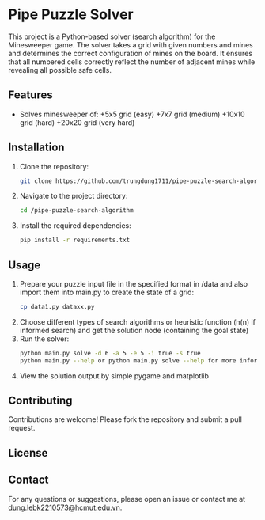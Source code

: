 # Pipe Puzzle Solver

This project is a Python-based solver (search algorithm) for the Minesweeper game. The solver takes a grid with given numbers and mines and determines the correct configuration of mines on the board. It ensures that all numbered cells correctly reflect the number of adjacent mines while revealing all possible safe cells.

## Features

- Solves minesweeper of:
  +5x5 grid (easy)
  +7x7 grid (medium)
  +10x10 grid (hard)
  +20x20 grid (very hard)


## Installation

1. Clone the repository:
    ```sh
    git clone https://github.com/trungdung1711/pipe-puzzle-search-algorithm.git
    ```
2. Navigate to the project directory:
    ```sh
    cd /pipe-puzzle-search-algorithm
    ```
3. Install the required dependencies:
    ```sh
    pip install -r requirements.txt
    ```

## Usage

1. Prepare your puzzle input file in the specified format in /data and also import them into main.py to create the state of a grid:
    ```sh
    cp data1.py dataxx.py
3. Choose different types of search algorithms or heuristic function (h(n) if informed search) and get the solution node (containing the goal state)
4. Run the solver:
    ```sh
    python main.py solve -d 6 -a 5 -e 5 -i true -s true
    python main.py --help or python main.py solve --help for more information
    ```
5. View the solution output by simple pygame and matplotlib

## Contributing

Contributions are welcome! Please fork the repository and submit a pull request.

## License



## Contact

For any questions or suggestions, please open an issue or contact me at [dung.lebk2210573@hcmut.edu.vn](mailto:dung.lebk2210573@hcmut.edu.vn).
